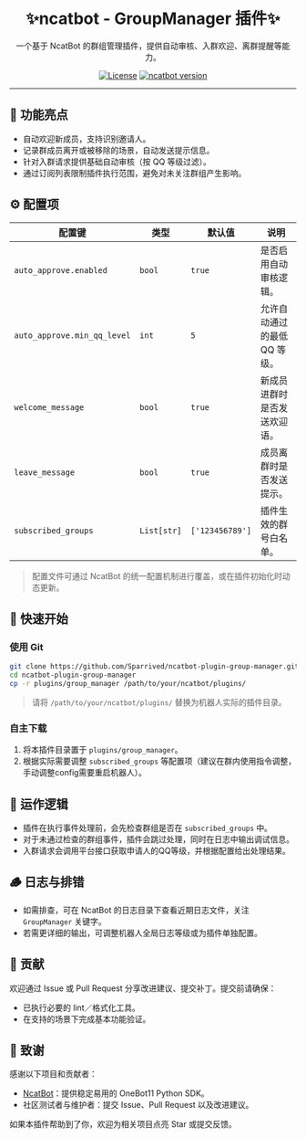 <div align="center">
<h1>✨ncatbot - GroupManager 插件✨</h1>

一个基于 NcatBot 的群组管理插件，提供自动审核、入群欢迎、离群提醒等能力。


[![License](https://img.shields.io/badge/License-MiT_License-green.svg)](https://github.com/Sparrived/ncatbot-plugin-group-manager/blob/master/LICENSE)
[![ncatbot version](https://img.shields.io/badge/ncatbot->=4.2.9-blue.svg)](https://github.com/liyihao1110/ncatbot)


</div>


---

## 🌟 功能亮点

- 自动欢迎新成员，支持识别邀请人。
- 记录群成员离开或被移除的场景，自动发送提示信息。
- 针对入群请求提供基础自动审核（按 QQ 等级过滤）。
- 通过订阅列表限制插件执行范围，避免对未关注群组产生影响。

## ⚙️ 配置项

| 配置键 | 类型 | 默认值 | 说明 |
| --- | --- | --- | --- |
| `auto_approve.enabled` | `bool` | `true` | 是否启用自动审核逻辑。 |
| `auto_approve.min_qq_level` | `int` | `5` | 允许自动通过的最低 QQ 等级。 |
| `welcome_message` | `bool` | `true` | 新成员进群时是否发送欢迎语。 |
| `leave_message` | `bool` | `true` | 成员离群时是否发送提示。 |
| `subscribed_groups` | `List[str]` | `['123456789']` | 插件生效的群号白名单。 |

> 配置文件可通过 NcatBot 的统一配置机制进行覆盖，或在插件初始化时动态更新。

## 🚀 快速开始

### 使用 Git

```bash
git clone https://github.com/Sparrived/ncatbot-plugin-group-manager.git
cd ncatbot-plugin-group-manager
cp -r plugins/group_manager /path/to/your/ncatbot/plugins/
```

> 请将 `/path/to/your/ncatbot/plugins/` 替换为机器人实际的插件目录。

### 自主下载

1. 将本插件目录置于 `plugins/group_manager`。
2. 根据实际需要调整 `subscribed_groups` 等配置项（建议在群内使用指令调整，手动调整config需要重启机器人）。


## 🧠 运作逻辑

- 插件在执行事件处理前，会先检查群组是否在 `subscribed_groups` 中。
- 对于未通过检查的群组事件，插件会跳过处理，同时在日志中输出调试信息。
- 入群请求会调用平台接口获取申请人的QQ等级，并根据配置给出处理结果。

## 🪵 日志与排错

- 如需排查，可在 NcatBot 的日志目录下查看近期日志文件，关注 `GroupManager` 关键字。
- 若需更详细的输出，可调整机器人全局日志等级或为插件单独配置。

## 🤝 贡献

欢迎通过 Issue 或 Pull Request 分享改进建议、提交补丁。提交前请确保：

- 已执行必要的 lint／格式化工具。
- 在支持的场景下完成基本功能验证。


## 🙏 致谢

感谢以下项目和贡献者：

- [NcatBot](https://github.com/liyihao1110/ncatbot)：提供稳定易用的 OneBot11 Python SDK。
- 社区测试者与维护者：提交 Issue、Pull Request 以及改进建议。

如果本插件帮助到了你，欢迎为相关项目点亮 Star 或提交反馈。

